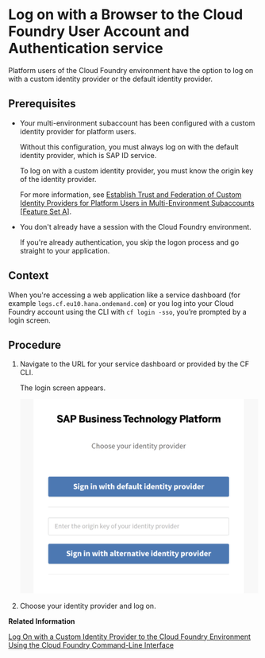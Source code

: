 <!-- loio7eb094334422418f8909647699fea598 -->

# Log on with a Browser to the Cloud Foundry User Account and Authentication service

Platform users of the Cloud Foundry environment have the option to log on with a custom identity provider or the default identity provider.



<a name="loio7eb094334422418f8909647699fea598__prereq_dy3_3f1_pqb"/>

## Prerequisites

-   Your multi-environment subaccount has been configured with a custom identity provider for platform users.

    Without this configuration, you must always log on with the default identity provider, which is SAP ID service.

    To log on with a custom identity provider, you must know the origin key of the identity provider.

    For more information, see [Establish Trust and Federation of Custom Identity Providers for Platform Users in Multi-Environment Subaccounts \[Feature Set A\]](Establish_Trust_and_Federation_of_Custom_Identity_Providers_for_Platform_Users_in_Multi-Environment_Subaccounts_Feature_Set_A_8600afb.md).

-   You don't already have a session with the Cloud Foundry environment.

    If you're already authentication, you skip the logon process and go straight to your application.




## Context

When you're accessing a web application like a service dashboard \(for example `logs.cf.eu10.hana.ondemand.com`\) or you log into your Cloud Foundry account using the CLI with `cf login -sso`, you’re prompted by a login screen.



## Procedure

1.  Navigate to the URL for your service dashboard or provided by the CF CLI.

    The login screen appears.

     ![](images/Logon_page_for_CF_platform_3ee6653.png) 

2.  Choose your identity provider and log on.


**Related Information**  


[Log On with a Custom Identity Provider to the Cloud Foundry Environment Using the Cloud Foundry Command-Line Interface](Log_On_with_a_Custom_Identity_Provider_to_the_Cloud_Foundry_Environment_Using_the_Cloud_Foundry_Command-Line_Interface_d477618.md "Learn how to use different methods to log on to Cloud Foundry using a custom identity provider (IdP).")


